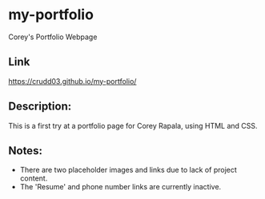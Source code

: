 # my-portfolio
Corey's Portfolio Webpage

## Link
https://crudd03.github.io/my-portfolio/

## Description:
This is a first try at a portfolio page for Corey Rapala, using HTML and CSS.

## Notes:
* There are two placeholder images and links due to lack of project content.
* The 'Resume' and phone number links are currently inactive.
